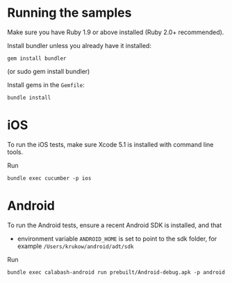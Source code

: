 # Running the samples

Make sure you have Ruby 1.9 or above installed (Ruby 2.0+ recommended).

Install bundler unless you already have it installed:

    gem install bundler

(or sudo gem install bundler)


Install gems in the `Gemfile`:

    bundle install

# iOS

To run the iOS tests, make sure Xcode 5.1 is installed with command line tools.

Run


    bundle exec cucumber -p ios

# Android

To run the Android tests, ensure a recent Android SDK is installed, and that

* environment variable `ANDROID_HOME` is set to point to the sdk folder, for example `/Users/krukow/android/adt/sdk`

Run

    bundle exec calabash-android run prebuilt/Android-debug.apk -p android

